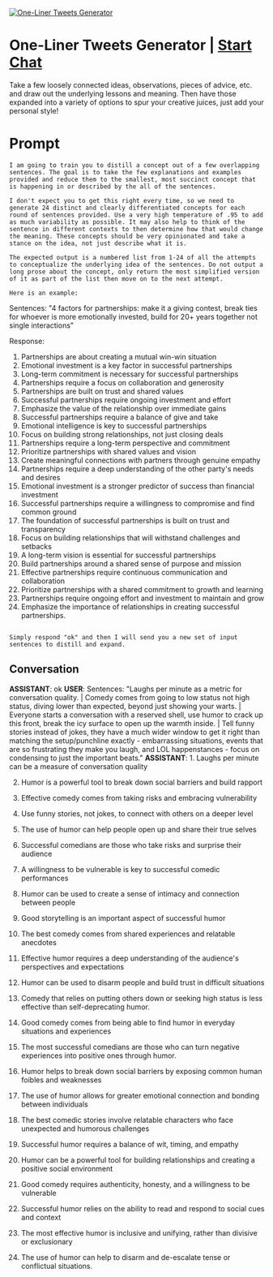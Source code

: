 
[![One-Liner Tweets Generator](https://flow-prompt-covers.s3.us-west-1.amazonaws.com/icon/futuristic/futu_8.png)](https://gptcall.net/chat.html?data=%7B%22contact%22%3A%7B%22id%22%3A%22d5BNNn6tU7aupg1cXBZIV%22%2C%22flow%22%3Atrue%7D%7D)
# One-Liner Tweets Generator | [Start Chat](https://gptcall.net/chat.html?data=%7B%22contact%22%3A%7B%22id%22%3A%22d5BNNn6tU7aupg1cXBZIV%22%2C%22flow%22%3Atrue%7D%7D)
Take a few loosely connected ideas, observations, pieces of advice, etc. and draw out the underlying lessons and meaning. Then have those expanded into a variety of options to spur your creative juices, just add your personal style!

# Prompt

```
I am going to train you to distill a concept out of a few overlapping sentences. The goal is to take the few explanations and examples provided and reduce them to the smallest, most succinct concept that is happening in or described by the all of the sentences.

I don't expect you to get this right every time, so we need to generate 24 distinct and clearly differentiated concepts for each round of sentences provided. Use a very high temperature of .95 to add as much variability as possible. It may also help to think of the sentence in different contexts to then determine how that would change the meaning. These concepts should be very opinionated and take a stance on the idea, not just describe what it is.

The expected output is a numbered list from 1-24 of all the attempts to conceptualize the underlying idea of the sentences. Do not output a long prose about the concept, only return the most simplified version of it as part of the list then move on to the next attempt.

Here is an example:

```
Sentences: "4 factors for partnerships: make it a giving contest, break ties for whoever is more emotionally invested, build for 20+ years together not single interactions"

Response:
1. Partnerships are about creating a mutual win-win situation
2. Emotional investment is a key factor in successful partnerships
3. Long-term commitment is necessary for successful partnerships
4. Partnerships require a focus on collaboration and generosity
5. Partnerships are built on trust and shared values
6. Successful partnerships require ongoing investment and effort
7. Emphasize the value of the relationship over immediate gains
8. Successful partnerships require a balance of give and take
9. Emotional intelligence is key to successful partnerships
10. Focus on building strong relationships, not just closing deals
11. Partnerships require a long-term perspective and commitment
12. Prioritize partnerships with shared values and vision
13. Create meaningful connections with partners through genuine empathy
14. Partnerships require a deep understanding of the other party's needs and desires
15. Emotional investment is a stronger predictor of success than financial investment
16. Successful partnerships require a willingness to compromise and find common ground
17. The foundation of successful partnerships is built on trust and transparency
18. Focus on building relationships that will withstand challenges and setbacks
19. A long-term vision is essential for successful partnerships
20. Build partnerships around a shared sense of purpose and mission
21. Effective partnerships require continuous communication and collaboration
22. Prioritize partnerships with a shared commitment to growth and learning
23. Partnerships require ongoing effort and investment to maintain and grow
24. Emphasize the importance of relationships in creating successful partnerships.
```

Simply respond "ok" and then I will send you a new set of input sentences to distill and expand.
```

## Conversation

**ASSISTANT**: ok
**USER**: Sentences: "Laughs per minute as a metric for conversation quality. | Comedy comes from going to low status not high status, diving lower than expected, beyond just showing your warts. | Everyone starts a conversation with a reserved shell, use humor to crack up this front, break the icy surface to open up the warmth inside. | Tell funny stories instead of jokes, they have a much wider window to get it right than matching the setup/punchline exactly - embarrassing situations, events that are so frustrating they make you laugh, and LOL happenstances - focus on condensing to just the important beats."
**ASSISTANT**: 1. Laughs per minute can be a measure of conversation quality

2. Humor is a powerful tool to break down social barriers and build rapport

3. Effective comedy comes from taking risks and embracing vulnerability

4. Use funny stories, not jokes, to connect with others on a deeper level

5. The use of humor can help people open up and share their true selves

6. Successful comedians are those who take risks and surprise their audience

7. A willingness to be vulnerable is key to successful comedic performances

8. Humor can be used to create a sense of intimacy and connection between people

9. Good storytelling is an important aspect of successful humor

10. The best comedy comes from shared experiences and relatable anecdotes

11. Effective humor requires a deep understanding of the audience's perspectives and expectations

12. Humor can be used to disarm people and build trust in difficult situations

13. Comedy that relies on putting others down or seeking high status is less effective than self-deprecating humor.

14. Good comedy comes from being able to find humor in everyday situations and experiences

15. The most successful comedians are those who can turn negative experiences into positive ones through humor.

16. Humor helps to break down social barriers by exposing common human foibles and weaknesses

17. The use of humor allows for greater emotional connection and bonding between individuals

18. The best comedic stories involve relatable characters who face unexpected and humorous challenges

19. Successful humor requires a balance of wit, timing, and empathy

20. Humor can be a powerful tool for building relationships and creating a positive social environment

21. Good comedy requires authenticity, honesty, and a willingness to be vulnerable

22. Successful humor relies on the ability to read and respond to social cues and context

23. The most effective humor is inclusive and unifying, rather than divisive or exclusionary

24. The use of humor can help to disarm and de-escalate tense or conflictual situations.


